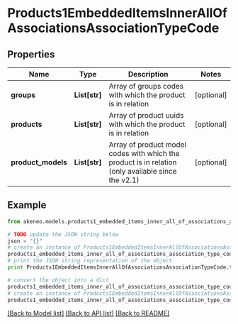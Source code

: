 # Products1EmbeddedItemsInnerAllOfAssociationsAssociationTypeCode


## Properties
Name | Type | Description | Notes
------------ | ------------- | ------------- | -------------
**groups** | **List[str]** | Array of groups codes with which the product is in relation | [optional] 
**products** | **List[str]** | Array of product uuids with which the product is in relation | [optional] 
**product_models** | **List[str]** | Array of product model codes with which the product is in relation (only available since the v2.1) | [optional] 

## Example

```python
from akeneo.models.products1_embedded_items_inner_all_of_associations_association_type_code import Products1EmbeddedItemsInnerAllOfAssociationsAssociationTypeCode

# TODO update the JSON string below
json = "{}"
# create an instance of Products1EmbeddedItemsInnerAllOfAssociationsAssociationTypeCode from a JSON string
products1_embedded_items_inner_all_of_associations_association_type_code_instance = Products1EmbeddedItemsInnerAllOfAssociationsAssociationTypeCode.from_json(json)
# print the JSON string representation of the object
print Products1EmbeddedItemsInnerAllOfAssociationsAssociationTypeCode.to_json()

# convert the object into a dict
products1_embedded_items_inner_all_of_associations_association_type_code_dict = products1_embedded_items_inner_all_of_associations_association_type_code_instance.to_dict()
# create an instance of Products1EmbeddedItemsInnerAllOfAssociationsAssociationTypeCode from a dict
products1_embedded_items_inner_all_of_associations_association_type_code_form_dict = products1_embedded_items_inner_all_of_associations_association_type_code.from_dict(products1_embedded_items_inner_all_of_associations_association_type_code_dict)
```
[[Back to Model list]](../README.md#documentation-for-models) [[Back to API list]](../README.md#documentation-for-api-endpoints) [[Back to README]](../README.md)



